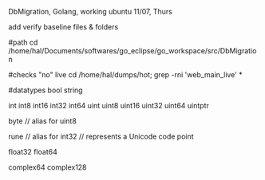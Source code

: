 DbMigration, Golang, working ubuntu
11/07, Thurs

add verify baseline files & folders

#path
cd /home/hal/Documents/softwares/go_eclipse/go_workspace/src/DbMigration

#checks "no" live
cd /home/hal/dumps/hot; grep -rni 'web_main_live' * 

	
#datatypes
bool
string

int  int8  int16  int32  int64
uint uint8 uint16 uint32 uint64 uintptr

byte // alias for uint8

rune // alias for int32
     // represents a Unicode code point

float32 float64

complex64 complex128